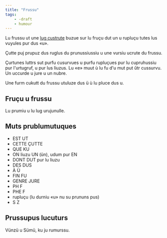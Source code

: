 ```yaml
---
title: "Frussu"
tags:
    - -draft
    - humour
---
```


Lu frussu ut une [lug custrute](https://fr.wikipedia.org/wiki/Langue_construite) buzue sur lu fruçu dut un u rupluçu tutes lus vuyules pur dus «u».

Çutte puj prupuz dus ruglus du prunussiussiu u une vursiu ucrute du frussu.

Çurtunes luttrs sut purfu cusurvues u purfu rupluçues pur lu cupruhussiu pur l'urtugruf, u pur lus liuzus.
Lu «e» muut ù lu fu d'u mut put ûtr cussurvu.
Un uccurde u jure u un nubre. 

Une furm cukutt du frussu utuluze dus ü ù lu pluce dus u.


## Fruçu u frussu

Lu prumiu u lu lug urujunulle.

## Muts prublumutuques

- EST UT
- CETTE ÇUTTE
- QUE KU
- ON liuzu UN (ün), udum pur EN
- DONT DUT pur lu liuzu
- DES DUS
- À Ù
- FIN FU
- GENRE JURE
- PH F
- PHE F
- rupluçu (lu durniu «u» nu su prununs pus)
- S Z

## Prussupus lucuturs

Vünzü u Sümü, ku ju rumurssu.